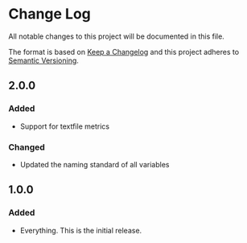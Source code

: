 # Change Log
All notable changes to this project will be documented in this file.

The format is based on [Keep a Changelog](http://keepachangelog.com/) and this project adheres to 
[Semantic Versioning](http://semver.org/).

## 2.0.0

### Added

- Support for textfile metrics

### Changed

- Updated the naming standard of all variables

## 1.0.0
### Added

- Everything. This is the initial release.
